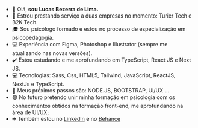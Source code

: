 - 👋 Olá,<b> sou Lucas Bezerra de Lima. </b>
- 👀 Estrou prestando serviço a duas empresas no momento: Turier Tech e B2K Tech.
- 🎓 Sou psicólogo formado e estou no processo de especialização em psicopedagogia.
- 💻 Experiência com Figma, Photoshop e Illustrator (sempre me atualizando nas novas versões).
- ✔️ Estou estudando e me aprofundando em TypeScript, React JS e Next JS.
- 💻 Tecnologias: Sass, Css, HTML5, Tailwind, JavaScript, ReactJS, NextJs e TypeScript.
- 🌱 Meus próximos passos são: NODE.JS, BOOTSTRAP, UI/UX ...
- 🟢 No futuro pretendo unir minha formação em psicologia com os conhecimentos obtidos na formação front-end, me aprofundando na área de UI/UX;
- ➕ Tembém estou no <a href="https://www.linkedin.com/in/lucas-bezerra-de-lima-64310b237/">LinkedIn</a> e no <a href="https://www.behance.net/lucaslima274">Behance</a>
